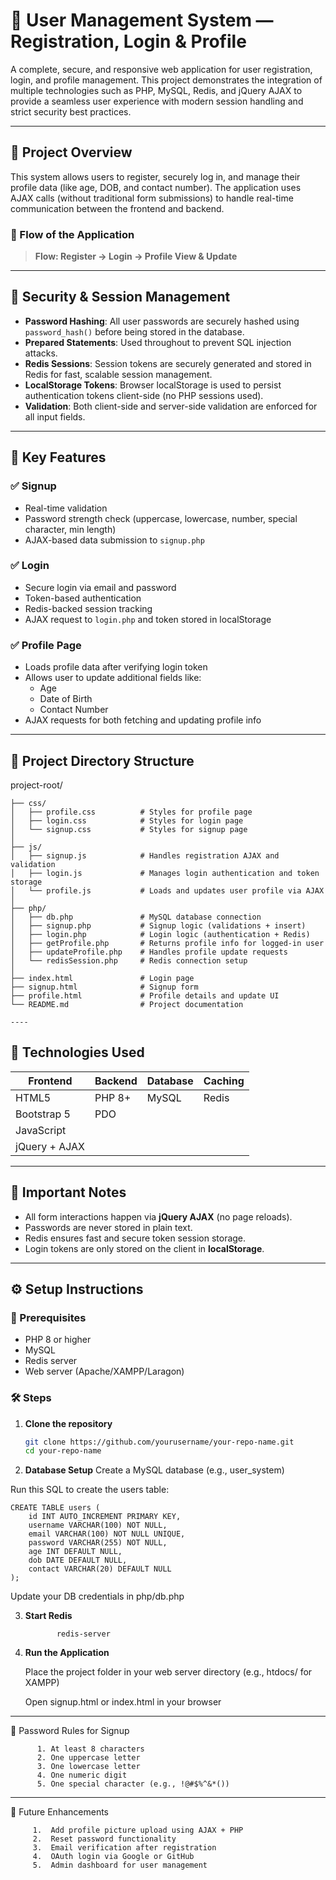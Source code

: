 # 👤 User Management System — Registration, Login & Profile

A complete, secure, and responsive web application for user registration, login, and profile management. This project demonstrates the integration of multiple technologies such as PHP, MySQL, Redis, and jQuery AJAX to provide a seamless user experience with modern session handling and strict security best practices.

---

## 🧩 Project Overview

This system allows users to register, securely log in, and manage their profile data (like age, DOB, and contact number). The application uses AJAX calls (without traditional form submissions) to handle real-time communication between the frontend and backend.

### 🔁 Flow of the Application

> **Flow: Register → Login → Profile View & Update**


---

## 🔐 Security & Session Management

- **Password Hashing**: All user passwords are securely hashed using `password_hash()` before being stored in the database.
- **Prepared Statements**: Used throughout to prevent SQL injection attacks.
- **Redis Sessions**: Session tokens are securely generated and stored in Redis for fast, scalable session management.
- **LocalStorage Tokens**: Browser localStorage is used to persist authentication tokens client-side (no PHP sessions used).
- **Validation**: Both client-side and server-side validation are enforced for all input fields.

---

## 🎯 Key Features

### ✅ Signup
- Real-time validation
- Password strength check (uppercase, lowercase, number, special character, min length)
- AJAX-based data submission to `signup.php`

### ✅ Login
- Secure login via email and password
- Token-based authentication
- Redis-backed session tracking
- AJAX request to `login.php` and token stored in localStorage

### ✅ Profile Page
- Loads profile data after verifying login token
- Allows user to update additional fields like:
  - Age
  - Date of Birth
  - Contact Number
- AJAX requests for both fetching and updating profile info

---

## 📁 Project Directory Structure

project-root/
```│
├── css/
│   ├── profile.css          # Styles for profile page
│   ├── login.css            # Styles for login page
│   └── signup.css           # Styles for signup page
│
├── js/
│   ├── signup.js            # Handles registration AJAX and validation
│   ├── login.js             # Manages login authentication and token storage
│   └── profile.js           # Loads and updates user profile via AJAX
│
├── php/
│   ├── db.php               # MySQL database connection
│   ├── signup.php           # Signup logic (validations + insert)
│   ├── login.php            # Login logic (authentication + Redis)
│   ├── getProfile.php       # Returns profile info for logged-in user
│   ├── updateProfile.php    # Handles profile update requests
│   └── redisSession.php     # Redis connection setup
│
├── index.html               # Login page
├── signup.html              # Signup form
├── profile.html             # Profile details and update UI
└── README.md                # Project documentation

----
```
## 🧠 Technologies Used

| Frontend      | Backend     | Database  | Caching  |
|---------------|-------------|-----------|----------|
| HTML5         | PHP 8+      | MySQL     | Redis    |
| Bootstrap 5   | PDO         |           |          |
| JavaScript    |             |           |          |
| jQuery + AJAX |             |           |          |

---

## 📌 Important Notes

- All form interactions happen via **jQuery AJAX** (no page reloads).
- Passwords are never stored in plain text.
- Redis ensures fast and secure token session storage.
- Login tokens are only stored on the client in **localStorage**.

---

## ⚙️ Setup Instructions

### 🔧 Prerequisites

- PHP 8 or higher
- MySQL
- Redis server
- Web server (Apache/XAMPP/Laragon)

### 🛠 Steps

1. **Clone the repository**
   ```bash
   git clone https://github.com/yourusername/your-repo-name.git
   cd your-repo-name
   
2. **Database Setup**
  Create a MySQL database (e.g., user_system)

  Run this SQL to create the users table:
  ```
  CREATE TABLE users (
      id INT AUTO_INCREMENT PRIMARY KEY,
      username VARCHAR(100) NOT NULL,
      email VARCHAR(100) NOT NULL UNIQUE,
      password VARCHAR(255) NOT NULL,
      age INT DEFAULT NULL,
      dob DATE DEFAULT NULL,
      contact VARCHAR(20) DEFAULT NULL
  );
```
  Update your DB credentials in php/db.php

3. **Start Redis**
   ```
          redis-server
   ```
4. **Run the Application**

    Place the project folder in your web server directory (e.g., htdocs/ for XAMPP)
    
    Open signup.html or index.html in your browser


----

🧪 Password Rules for Signup
```
      1. At least 8 characters 
      2. One uppercase letter
      3. One lowercase letter
      4. One numeric digit
      5. One special character (e.g., !@#$%^&*())
```
      
----

🧹 Future Enhancements
```
     1.  Add profile picture upload using AJAX + PHP
     2.  Reset password functionality
     3.  Email verification after registration
     4.  OAuth login via Google or GitHub
     5.  Admin dashboard for user management
```
